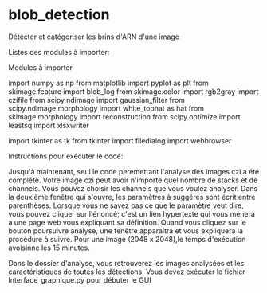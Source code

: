 # blob_detection
Détecter et catégoriser les brins d'ARN d'une image

Listes des modules à importer:

Modules à importer

import numpy as np
from matplotlib import pyplot as plt
from skimage.feature import blob_log
from skimage.color import rgb2gray
import czifile
from scipy.ndimage import gaussian_filter
from scipy.ndimage.morphology import white_tophat as hat
from skimage.morphology import reconstruction
from scipy.optimize import leastsq
import xlsxwriter

import tkinter as tk
from tkinter import filedialog
import webbrowser

Instructions pour exécuter le code:

Jusqu'à maintenant, seul le code peremettant l'analyse des images czi a été complété.
Votre image czi peut avoir n'importe quel nombre de stacks et de channels.
Vous pouvez choisir les channels que vous voulez analyser.
Dans la deuxième fenêtre qui s'ouvre, les paramètres à suggérés sont écrit entre parenthèses.
Lorsque vous ne savez pas ce que le paramètre veut dire, vous pouvez cliquer sur l'énoncé; c'est un
lien hypertexte qui vous mènera à une page web vous expliquant sa définition.
Quand vous cliquez sur le bouton poursuivre analyse, une fenêtre apparaîtra et vous expliquera la procédure à suivre.
Pour une image (2048 x 2048),le temps d'exécution avoisinne les 15 minutes.

Dans le dossier d'analyse, vous retrouverez les images analysées et les caractéristiques de toutes les détections.
Vous devez exécuter le fichier Interface_graphique.py pour débuter le GUI
